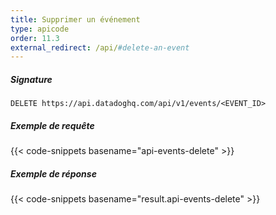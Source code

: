 ```yaml
---
title: Supprimer un événement
type: apicode
order: 11.3
external_redirect: /api/#delete-an-event
---
```


##### Signature
`DELETE https://api.datadoghq.com/api/v1/events/<EVENT_ID>`
##### Exemple de requête
{{< code-snippets basename="api-events-delete" >}}
##### Exemple de réponse
{{< code-snippets basename="result.api-events-delete" >}}

